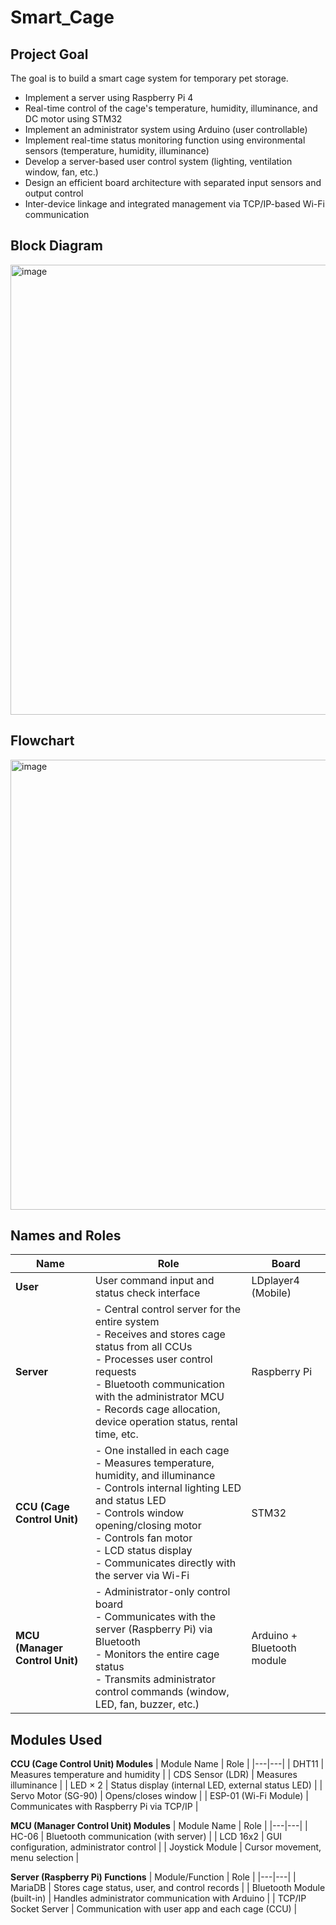 # Smart_Cage

## Project Goal
The goal is to build a smart cage system for temporary pet storage.

- Implement a server using Raspberry Pi 4
- Real-time control of the cage's temperature, humidity, illuminance, and DC motor using STM32
- Implement an administrator system using Arduino (user controllable)
- Implement real-time status monitoring function using environmental sensors (temperature, humidity, illuminance)
- Develop a server-based user control system (lighting, ventilation window, fan, etc.)
- Design an efficient board architecture with separated input sensors and output control
- Inter-device linkage and integrated management via TCP/IP-based Wi-Fi communication

## Block Diagram
<img width="1280" height="720" alt="image" src="https://github.com/user-attachments/assets/c71615dc-08b6-4864-b9bf-99865a3c03e5" />

## Flowchart
<img width="1280" height="720" alt="image" src="https://github.com/user-attachments/assets/fa78d1c5-d76d-4b0e-ba7c-5e9596036376" />

## Names and Roles
| Name | Role | Board |
|---|---|---|
| **User** | User command input and status check interface | LDplayer4 (Mobile) |
| **Server** | - Central control server for the entire system<br>- Receives and stores cage status from all CCUs<br>- Processes user control requests<br>- Bluetooth communication with the administrator MCU<br>- Records cage allocation, device operation status, rental time, etc. | Raspberry Pi |
| **CCU (Cage Control Unit)** | - One installed in each cage<br>- Measures temperature, humidity, and illuminance<br>- Controls internal lighting LED and status LED<br>- Controls window opening/closing motor<br>- Controls fan motor<br>- LCD status display<br>- Communicates directly with the server via Wi-Fi | STM32 |
| **MCU (Manager Control Unit)** | - Administrator-only control board<br>- Communicates with the server (Raspberry Pi) via Bluetooth<br>- Monitors the entire cage status<br>- Transmits administrator control commands (window, LED, fan, buzzer, etc.) | Arduino + Bluetooth module |

## Modules Used
**CCU (Cage Control Unit) Modules**
| Module Name | Role |
|---|---|
| DHT11 | Measures temperature and humidity |
| CDS Sensor (LDR) | Measures illuminance |
| LED × 2 | Status display (internal LED, external status LED) |
| Servo Motor (SG-90) | Opens/closes window |
| ESP-01 (Wi-Fi Module) | Communicates with Raspberry Pi via TCP/IP |

**MCU (Manager Control Unit) Modules**
| Module Name | Role |
|---|---|
| HC-06 | Bluetooth communication (with server) |
| LCD 16x2 | GUI configuration, administrator control |
| Joystick Module | Cursor movement, menu selection |

**Server (Raspberry Pi) Functions**
| Module/Function | Role |
|---|---|
| MariaDB | Stores cage status, user, and control records |
| Bluetooth Module (built-in) | Handles administrator communication with Arduino |
| TCP/IP Socket Server | Communication with user app and each cage (CCU) |
